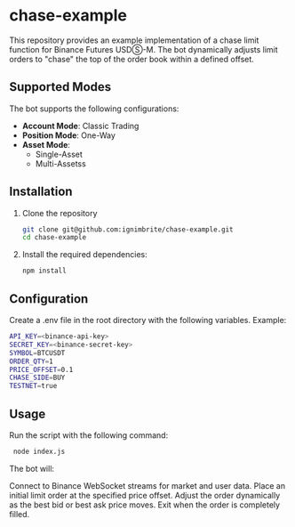 # chase-example

This repository provides an example implementation of a chase limit function for Binance Futures USDⓈ-M. The bot dynamically adjusts limit orders to "chase" the top of the order book within a defined offset.

## Supported Modes
The bot supports the following configurations:
- **Account Mode**: Classic Trading
- **Position Mode**: One-Way
- **Asset Mode**:
    - Single-Asset
    - Multi-Assetss

## Installation
1. Clone the repository
   ```bash
   git clone git@github.com:ignimbrite/chase-example.git
   cd chase-example
    ```
2. Install the required dependencies:
   ```bash
   npm install
   ```

## Configuration
Create a .env file in the root directory with the following variables.
Example:
   ```bash
API_KEY=<binance-api-key>
SECRET_KEY=<binance-secret-key>
SYMBOL=BTCUSDT
ORDER_QTY=1
PRICE_OFFSET=0.1
CHASE_SIDE=BUY
TESTNET=true
```
## Usage
Run the script with the following command:    
   ```bash
    node index.js
   ```

The bot will:

Connect to Binance WebSocket streams for market and user data.
Place an initial limit order at the specified price offset.
Adjust the order dynamically as the best bid or best ask price moves.
Exit when the order is completely filled.
